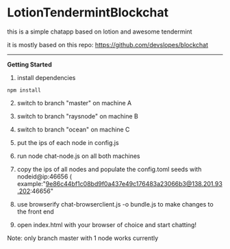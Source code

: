 # LotionTendermintBlockchat

this is a simple chatapp based on lotion and awesome tendermint

it is mostly based on this repo: https://github.com/devslopes/blockchat

---

**Getting Started**

1. install dependencies

`npm install`

2. switch to branch "master" on machine A

3. switch to branch "raysnode" on machine B

4. switch to branch "ocean" on machine C

4. put the ips of each node in config.js 

5. run node chat-node.js on all both machines

6. copy the ips of all nodes and populate the config.toml seeds with nodeid@ip:46656  ( example:"9e86c44bf1c08bd9f0a437e49c176483a23066b3@138.201.93.202:46656"

7. use browserify chat-browserclient.js -o bundle.js to make changes to the front end 

8. open index.html with your browser of choice and start chatting!





Note: only branch master with 1 node works currently
